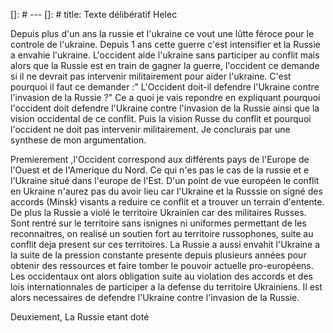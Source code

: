 []: # ---
[]: # title: Texte délibératif Helec

Depuis plus d'un ans la russie et l'ukraine ce vout une lûtte féroce pour le controle de l'ukraine. Depuis 1 ans cette guerre c'est intensifier et la Russie a envahie l'ukraine.
L'occident aide l'ukraine sans participer au conflit mais alors que la Russie est en train de gagner la guerre, l'occident ce demande si il ne devrait pas intervenir militairement pour aider l'ukraine. C'est pourquoi il faut ce demander :" L'Occident doit-il defendre l'Ukraine contre l'invasion de la Russie ?"
Ce a quoi je vais repondre en expliquant pourquoi l'occident doit defendre l'Ukraine contre l'invasion de la Russie ainsi que la vision occidental de ce conflit. Puis la vision Russe du conflit et pourquoi l'occident ne doit pas intervenir militairement. Je conclurais par une synthese de mon argumentation.  


Premierement ,l'Occident correspond aux différents pays de l'Europe de l'Ouest et de l'Amerique du Nord. Ce qui n'es pas le cas de la russie et e l'Ukraine situé dans l'europe de l'Est. D'un point de vue européen le conflit en Ukraine n'aurez pas du avoir lieu car l'Ukraine et la Russsie on signé des accords (Minsk) visants a reduire ce conflit et a trouver un terrain d'entente. De plus la Russie a violé le territoire Ukrainien car des militaires Russes. Sont rentré sur le territoire sans isnignes ni uniformes permettant de les reconnaitres, on realisé un soutien fort au territoire russophones, suite au conflit deja present sur ces territoires. La Russie a aussi envahit l'Ukraine a la suite de la pression constante presente depuis plusieurs années pour obtenir des ressources et faire tomber le pouvoir actuelle pro-européens. Les occidentaux ont alors obligation suite au violation des accords et des lois internationnales de participer a la defense du territoire Ukrainiens. Il est alors necessaires de defendre l'Ukraine contre l'invasion de la Russie.

Deuxiement, La Russie etant doté  